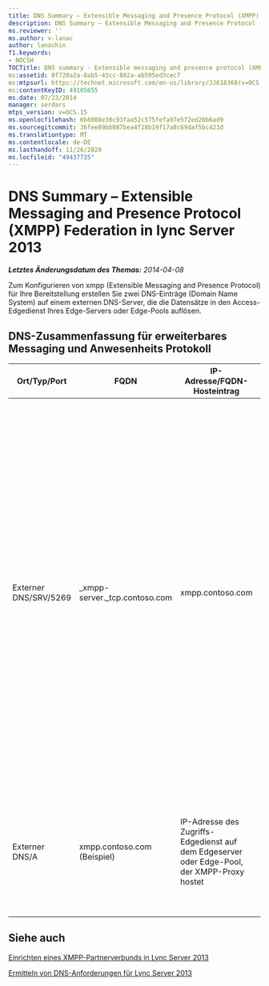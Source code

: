 ```yaml
---
title: DNS Summary – Extensible Messaging and Presence Protocol (XMPP) Federation
description: DNS Summary – Extensible Messaging and Presence Protocol (XMPP) Federation.
ms.reviewer: ''
ms.author: v-lanac
author: lanachin
f1.keywords:
- NOCSH
TOCTitle: DNS summary - Extensible messaging and presence protocol (XMPP) federation
ms:assetid: 0f720a2a-8ab5-43cc-882a-ab595ed3cec7
ms:mtpsurl: https://technet.microsoft.com/en-us/library/JJ618368(v=OCS.15)
ms:contentKeyID: 49105655
ms.date: 07/23/2014
manager: serdars
mtps_version: v=OCS.15
ms.openlocfilehash: 6b8088e30c93faa52c575fefa97e572ed20b6ad9
ms.sourcegitcommit: 36fee89bb887bea4f18b19f17a8c69daf5bc423d
ms.translationtype: MT
ms.contentlocale: de-DE
ms.lasthandoff: 11/26/2020
ms.locfileid: "49437735"
---
```

# <a name="dns-summary---extensible-messaging-and-presence-protocol-xmpp-federation-in-lync-server-2013"></a>DNS Summary – Extensible Messaging and Presence Protocol (XMPP) Federation in lync Server 2013

<div data-xmlns="http://www.w3.org/1999/xhtml">

<div class="topic" data-xmlns="http://www.w3.org/1999/xhtml" data-msxsl="urn:schemas-microsoft-com:xslt" data-cs="https://msdn.microsoft.com/">

<div data-asp="https://msdn2.microsoft.com/asp">



</div>

<div id="mainSection">

<div id="mainBody">

<span> </span>

_**Letztes Änderungsdatum des Themas:** 2014-04-08_

Zum Konfigurieren von xmpp (Extensible Messaging and Presence Protocol) für Ihre Bereitstellung erstellen Sie zwei DNS-Einträge (Domain Name System) auf einem externen DNS-Server, die die Datensätze in den Access-Edgedienst Ihres Edge-Servers oder Edge-Pools auflösen.

<div>

## <a name="dns-summary-for-extensible-messaging-and-presence-protocol"></a>DNS-Zusammenfassung für erweiterbares Messaging und Anwesenheits Protokoll


<table>
<colgroup>
<col style="width: 25%" />
<col style="width: 25%" />
<col style="width: 25%" />
<col style="width: 25%" />
</colgroup>
<thead>
<tr class="header">
<th>Ort/Typ/Port</th>
<th>FQDN</th>
<th>IP-Adresse/FQDN-Hosteintrag</th>
<th>Karten/Kommentare</th>
</tr>
</thead>
<tbody>
<tr class="odd">
<td><p>Externer DNS/SRV/5269</p></td>
<td><p>_xmpp-server._tcp.contoso.com</p></td>
<td><p>xmpp.contoso.com</p></td>
<td><p>XMPP-Proxy-externe Schnittstelle im Access Edge-Dienst oder Edge-Pool. Wiederholen Sie diese Schritte für alle internen SIP-Domänen mit lync-aktivierten Benutzern, bei denen der Kontakt mit XMPP-Kontakten über die Konfiguration der Richtlinie für den externen Zugriff über eine globale Richtlinie, eine Website Richtlinie, in der sich der Benutzer befindet, oder die Benutzerrichtlinie, die auf den lync-aktivierten Benutzer angewendet wurde, zulässig ist. Eine zulässige XMPP-Domäne muss auch in der XMPP-Föderationspartner-Richtlinie konfiguriert werden. Weitere Informationen finden Sie in den Themen unter <strong>Siehe auch</strong> .</p></td>
</tr>
<tr class="even">
<td><p>Externer DNS/A</p></td>
<td><p>xmpp.contoso.com (Beispiel)</p></td>
<td><p>IP-Adresse des Zugriffs-Edgedienst auf dem Edgeserver oder Edge-Pool, der XMPP-Proxy hostet</p></td>
<td><p>Verweist auf den Access Edge-Dienst oder den Edge-Pool, der den XMPP-Proxydienst hostet. In der Regel verweist der von Ihnen erstellte SRV-Eintrag auf diesen Host-Eintrag (a oder AAAA).</p></td>
</tr>
</tbody>
</table>


</div>

<div>

## <a name="see-also"></a>Siehe auch


[Einrichten eines XMPP-Partnerverbunds in Lync Server 2013](lync-server-2013-setting-up-xmpp-federation.md)  


[Ermitteln von DNS-Anforderungen für Lync Server 2013](lync-server-2013-determine-dns-requirements.md)  
  

</div>

</div>

<span> </span>

</div>

</div>

</div>

